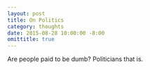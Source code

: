 ```yaml
---
layout: post
title: On Politics
category: thoughts
date: 2015-08-28 10:00:00 -8:00
omittitle: true
---
```


Are people paid to be dumb? Politicians that is.  
